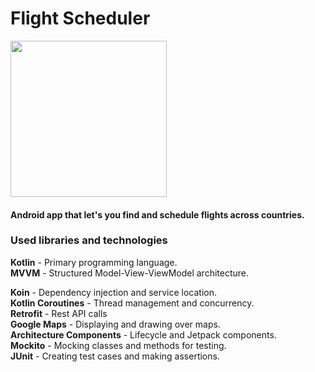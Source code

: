 # Flight Scheduler

<img src="SCREENDATA/GIF1.gif" width="250" />


#### Android app that let's you find and schedule flights across countries.

### Used libraries and technologies
**Kotlin** - Primary programming language.</br>
**MVVM** - Structured Model-View-ViewModel architecture.</br>

**Koin** - Dependency injection and service location.</br>
**Kotlin Coroutines** - Thread management and concurrency.</br>
**Retrofit** - Rest API calls</br>
**Google Maps** - Displaying and drawing over maps.</br>
**Architecture Components** - Lifecycle and Jetpack components.</br>
**Mockito** - Mocking classes and methods for testing.</br>
**JUnit** - Creating test cases and making assertions.</br>
